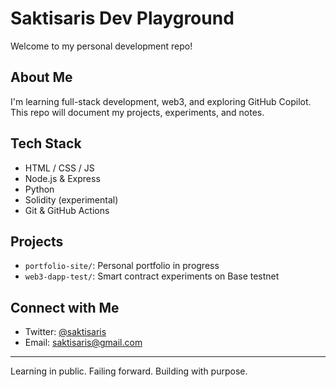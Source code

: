 # Saktisaris Dev Playground

Welcome to my personal development repo!

## About Me
I'm learning full-stack development, web3, and exploring GitHub Copilot.  
This repo will document my projects, experiments, and notes.

## Tech Stack
- HTML / CSS / JS
- Node.js & Express
- Python
- Solidity (experimental)
- Git & GitHub Actions

## Projects
- `portfolio-site/`: Personal portfolio in progress
- `web3-dapp-test/`: Smart contract experiments on Base testnet

## Connect with Me
- Twitter: [@saktisaris](https://twitter.com/saktisaris)
- Email: saktisaris@gmail.com

---

Learning in public. Failing forward. Building with purpose.

